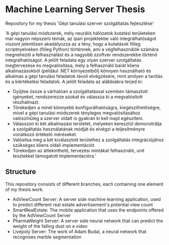 # Machine Learning Server Thesis
Repository for my thesis 'Gépi tanulási szerver szolgáltatás fejlesztése'

'A gépi tanulási módszerek, mély neurális hálózatok kutatási területeken már nagyon népszerű
témák, az ipari projektekbe való integrálhatóságot viszont jelentősen akadályozza az a tény,
hogy a kutatások főleg scriptnyelveken (főleg Python) történnek, ami a végfelhasználók
számára megnehezíti a felhasználást és a nagyobb szoftver rendszerekbe történő
integrálhatóságot.
A jelölt feladata egy olyan szerver szolgáltatás megtervezése és megvalósítása, mely a
felhasználó barát kliens alkalmazásokból (például .NET környezetből) könnyen használható és
alkalmas a gépi tanulási feladatok távoli elvégzésére, mint amilyen a tanítás és a kiértékelési
feladatok.
A jelölt feladata az alábbiakra terjed ki:
* Gyűjtse össze a várhatóan a szolgáltatással szemben támasztott igényeket, rendszerezze
azokat és válassza ki a megvalósított részhalmazt.
* Törekedjen a minél könnyebb konfigurálhatóságra, kiegészíthetőségre, mivel a gépi
tanulási módszerek tényleges megvalósításához valószínűleg a szerver oldalt is gyakran
ki kell majd egészíteni.
* Válasszon ki két alkalmazási területet, melyeken keresztül demonstrálja a szolgáltatás
használatának módját és elvégzi a teljesítményre vonatkozó értékelő méréseket.
* Valósítsa meg a két kiválasztott területhez a szolgáltatás integrációjához szükséges
kliens oldali implementációt.
* Törekedjen az áttekinthető, tervezési mintákat felhasználó, unit tesztekkel támogatott
implementációra.'

## Structure
This repository consists of different branches, each containing one element of my thesis work.
* AdViewCount Server: A server side machine learning application, used to predict different real estate advertisement's potential view count
* SmartRealEstate: The mobile application that uses the endpoints offered by the AdViewCount Server
* PharmaWeight Server: A server side neural network that can predict the weight of the falling dust on a video
* Livepoly Server: The work of Adam Budai, a neural network that recognises marble segmentation